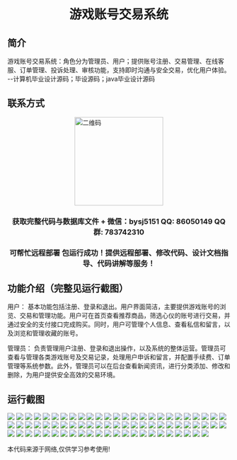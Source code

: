 <p><h1 align="center">游戏账号交易系统</h1></p>

## 简介
游戏账号交易系统：角色分为管理员、用户；提供账号注册、交易管理、在线客服、订单管理、投诉处理、审核功能，支持即时沟通与安全交易，优化用户体验。    --计算机毕业设计源码；毕设源码；java毕业设计源码


## 联系方式
<img src="https://bs-1329754181.cos.ap-shanghai.myqcloud.com/wx.jpg" alt="二维码" style="display: block; margin: 0 auto;" width="200px">
<p><h3 align="center">获取完整代码与数据库文件 + 微信：bysj5151 QQ: 86050149 QQ群: 783742310</h3></p>
<p><h3 align="center">可帮忙远程部署 包运行成功！提供远程部署、修改代码、设计文档指导、代码讲解等服务！</h3></p>

## 功能介绍（完整见运行截图）
用户： 基本功能包括注册、登录和退出。用户界面简洁，主要提供游戏账号的浏览、交易和管理功能。用户可在首页查看推荐商品，筛选心仪的账号进行交易，并通过安全的支付接口完成购买。同时，用户可管理个人信息、查看私信和留言，以及浏览和管理收藏的账号。  

管理员： 负责管理用户注册、登录和退出操作，以及系统的整体运营。管理员可查看与管理各类游戏账号及交易记录，处理用户申诉和留言，并配置手续费、订单管理等系统参数。此外，管理员可以在后台查看新闻资讯，进行分类添加、修改和删除，为用户提供安全高效的交易环境。


## 运行截图
![](https://bs-1329754181.cos.ap-shanghai.myqcloud.com/ssm/GameAccountTradingSystem/img/001.jpg)
![](https://bs-1329754181.cos.ap-shanghai.myqcloud.com/ssm/GameAccountTradingSystem/img/002.jpg)
![](https://bs-1329754181.cos.ap-shanghai.myqcloud.com/ssm/GameAccountTradingSystem/img/003.jpg)
![](https://bs-1329754181.cos.ap-shanghai.myqcloud.com/ssm/GameAccountTradingSystem/img/004.jpg)
![](https://bs-1329754181.cos.ap-shanghai.myqcloud.com/ssm/GameAccountTradingSystem/img/005.jpg)
![](https://bs-1329754181.cos.ap-shanghai.myqcloud.com/ssm/GameAccountTradingSystem/img/006.jpg)
![](https://bs-1329754181.cos.ap-shanghai.myqcloud.com/ssm/GameAccountTradingSystem/img/007.jpg)
![](https://bs-1329754181.cos.ap-shanghai.myqcloud.com/ssm/GameAccountTradingSystem/img/008.jpg)
![](https://bs-1329754181.cos.ap-shanghai.myqcloud.com/ssm/GameAccountTradingSystem/img/009.jpg)
![](https://bs-1329754181.cos.ap-shanghai.myqcloud.com/ssm/GameAccountTradingSystem/img/010.jpg)
![](https://bs-1329754181.cos.ap-shanghai.myqcloud.com/ssm/GameAccountTradingSystem/img/011.jpg)
![](https://bs-1329754181.cos.ap-shanghai.myqcloud.com/ssm/GameAccountTradingSystem/img/012.jpg)
![](https://bs-1329754181.cos.ap-shanghai.myqcloud.com/ssm/GameAccountTradingSystem/img/013.jpg)
![](https://bs-1329754181.cos.ap-shanghai.myqcloud.com/ssm/GameAccountTradingSystem/img/014.jpg)
![](https://bs-1329754181.cos.ap-shanghai.myqcloud.com/ssm/GameAccountTradingSystem/img/015.jpg)
![](https://bs-1329754181.cos.ap-shanghai.myqcloud.com/ssm/GameAccountTradingSystem/img/016.jpg)
![](https://bs-1329754181.cos.ap-shanghai.myqcloud.com/ssm/GameAccountTradingSystem/img/017.jpg)
![](https://bs-1329754181.cos.ap-shanghai.myqcloud.com/ssm/GameAccountTradingSystem/img/018.jpg)
![](https://bs-1329754181.cos.ap-shanghai.myqcloud.com/ssm/GameAccountTradingSystem/img/019.jpg)
![](https://bs-1329754181.cos.ap-shanghai.myqcloud.com/ssm/GameAccountTradingSystem/img/020.jpg)
![](https://bs-1329754181.cos.ap-shanghai.myqcloud.com/ssm/GameAccountTradingSystem/img/021.jpg)
![](https://bs-1329754181.cos.ap-shanghai.myqcloud.com/ssm/GameAccountTradingSystem/img/022.jpg)
![](https://bs-1329754181.cos.ap-shanghai.myqcloud.com/ssm/GameAccountTradingSystem/img/023.jpg)
![](https://bs-1329754181.cos.ap-shanghai.myqcloud.com/ssm/GameAccountTradingSystem/img/024.jpg)
![](https://bs-1329754181.cos.ap-shanghai.myqcloud.com/ssm/GameAccountTradingSystem/img/025.jpg)
![](https://bs-1329754181.cos.ap-shanghai.myqcloud.com/ssm/GameAccountTradingSystem/img/026.jpg)
![](https://bs-1329754181.cos.ap-shanghai.myqcloud.com/ssm/GameAccountTradingSystem/img/027.jpg)
![](https://bs-1329754181.cos.ap-shanghai.myqcloud.com/ssm/GameAccountTradingSystem/img/028.jpg)
![](https://bs-1329754181.cos.ap-shanghai.myqcloud.com/ssm/GameAccountTradingSystem/img/029.jpg)
![](https://bs-1329754181.cos.ap-shanghai.myqcloud.com/ssm/GameAccountTradingSystem/img/030.jpg)
![](https://bs-1329754181.cos.ap-shanghai.myqcloud.com/ssm/GameAccountTradingSystem/img/031.jpg)
![](https://bs-1329754181.cos.ap-shanghai.myqcloud.com/ssm/GameAccountTradingSystem/img/032.jpg)
![](https://bs-1329754181.cos.ap-shanghai.myqcloud.com/ssm/GameAccountTradingSystem/img/033.jpg)
![](https://bs-1329754181.cos.ap-shanghai.myqcloud.com/ssm/GameAccountTradingSystem/img/034.jpg)
![](https://bs-1329754181.cos.ap-shanghai.myqcloud.com/ssm/GameAccountTradingSystem/img/035.jpg)
![](https://bs-1329754181.cos.ap-shanghai.myqcloud.com/ssm/GameAccountTradingSystem/img/036.jpg)
![](https://bs-1329754181.cos.ap-shanghai.myqcloud.com/ssm/GameAccountTradingSystem/img/037.jpg)
![](https://bs-1329754181.cos.ap-shanghai.myqcloud.com/ssm/GameAccountTradingSystem/img/038.jpg)
![](https://bs-1329754181.cos.ap-shanghai.myqcloud.com/ssm/GameAccountTradingSystem/img/039.jpg)
![](https://bs-1329754181.cos.ap-shanghai.myqcloud.com/ssm/GameAccountTradingSystem/img/040.jpg)
![](https://bs-1329754181.cos.ap-shanghai.myqcloud.com/ssm/GameAccountTradingSystem/img/041.jpg)
![](https://bs-1329754181.cos.ap-shanghai.myqcloud.com/ssm/GameAccountTradingSystem/img/042.jpg)
![](https://bs-1329754181.cos.ap-shanghai.myqcloud.com/ssm/GameAccountTradingSystem/img/043.jpg)
![](https://bs-1329754181.cos.ap-shanghai.myqcloud.com/ssm/GameAccountTradingSystem/img/044.jpg)
![](https://bs-1329754181.cos.ap-shanghai.myqcloud.com/ssm/GameAccountTradingSystem/img/045.jpg)
![](https://bs-1329754181.cos.ap-shanghai.myqcloud.com/ssm/GameAccountTradingSystem/img/046.jpg)
![](https://bs-1329754181.cos.ap-shanghai.myqcloud.com/ssm/GameAccountTradingSystem/img/047.jpg)
![](https://bs-1329754181.cos.ap-shanghai.myqcloud.com/ssm/GameAccountTradingSystem/img/048.jpg)
![](https://bs-1329754181.cos.ap-shanghai.myqcloud.com/ssm/GameAccountTradingSystem/img/049.jpg)
![](https://bs-1329754181.cos.ap-shanghai.myqcloud.com/ssm/GameAccountTradingSystem/img/050.jpg)
![](https://bs-1329754181.cos.ap-shanghai.myqcloud.com/ssm/GameAccountTradingSystem/img/051.jpg)
![](https://bs-1329754181.cos.ap-shanghai.myqcloud.com/ssm/GameAccountTradingSystem/img/052.jpg)
![](https://bs-1329754181.cos.ap-shanghai.myqcloud.com/ssm/GameAccountTradingSystem/img/053.jpg)
![](https://bs-1329754181.cos.ap-shanghai.myqcloud.com/ssm/GameAccountTradingSystem/img/054.jpg)
![](https://bs-1329754181.cos.ap-shanghai.myqcloud.com/ssm/GameAccountTradingSystem/img/055.jpg)
![](https://bs-1329754181.cos.ap-shanghai.myqcloud.com/ssm/GameAccountTradingSystem/img/056.jpg)
![](https://bs-1329754181.cos.ap-shanghai.myqcloud.com/ssm/GameAccountTradingSystem/img/057.jpg)
![](https://bs-1329754181.cos.ap-shanghai.myqcloud.com/ssm/GameAccountTradingSystem/img/058.jpg)
![](https://bs-1329754181.cos.ap-shanghai.myqcloud.com/ssm/GameAccountTradingSystem/img/059.jpg)
![](https://bs-1329754181.cos.ap-shanghai.myqcloud.com/ssm/GameAccountTradingSystem/img/060.jpg)
![](https://bs-1329754181.cos.ap-shanghai.myqcloud.com/ssm/GameAccountTradingSystem/img/061.jpg)
![](https://bs-1329754181.cos.ap-shanghai.myqcloud.com/ssm/GameAccountTradingSystem/img/062.jpg)
![](https://bs-1329754181.cos.ap-shanghai.myqcloud.com/ssm/GameAccountTradingSystem/img/063.jpg)
![](https://bs-1329754181.cos.ap-shanghai.myqcloud.com/ssm/GameAccountTradingSystem/img/064.jpg)
![](https://bs-1329754181.cos.ap-shanghai.myqcloud.com/ssm/GameAccountTradingSystem/img/065.jpg)
![](https://bs-1329754181.cos.ap-shanghai.myqcloud.com/ssm/GameAccountTradingSystem/img/066.jpg)
![](https://bs-1329754181.cos.ap-shanghai.myqcloud.com/ssm/GameAccountTradingSystem/img/067.jpg)
![](https://bs-1329754181.cos.ap-shanghai.myqcloud.com/ssm/GameAccountTradingSystem/img/068.jpg)
![](https://bs-1329754181.cos.ap-shanghai.myqcloud.com/ssm/GameAccountTradingSystem/img/069.jpg)
![](https://bs-1329754181.cos.ap-shanghai.myqcloud.com/ssm/GameAccountTradingSystem/img/070.jpg)
![](https://bs-1329754181.cos.ap-shanghai.myqcloud.com/ssm/GameAccountTradingSystem/img/071.jpg)
![](https://bs-1329754181.cos.ap-shanghai.myqcloud.com/ssm/GameAccountTradingSystem/img/072.jpg)
![](https://bs-1329754181.cos.ap-shanghai.myqcloud.com/ssm/GameAccountTradingSystem/img/073.jpg)

<p>本代码来源于网络,仅供学习参考使用!</p>
